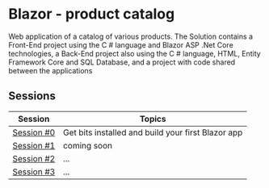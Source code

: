 # Blazor - product catalog

Web application of a catalog of various products. The Solution contains a Front-End project using the C # language and Blazor ASP .Net Core technologies, a Back-End project also using the C # language, HTML, Entity Framework Core and SQL Database, and a project with code shared between the applications

## Sessions

| Session | Topics |
| ----- | ---- |
| [Session #0](/docs/00-get-started.md) | Get bits installed and build your first Blazor app |
| [Session #1]() | coming soon |
| [Session #2]() | ...  |
| [Session #3]() | ... |
